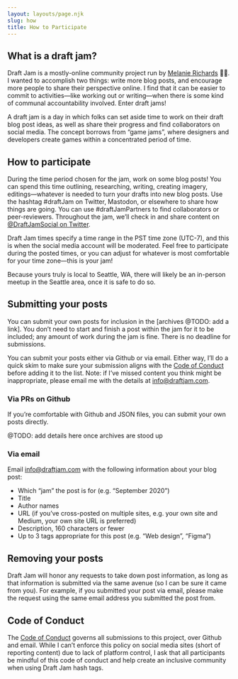 ```yaml
---
layout: layouts/page.njk
slug: how
title: How to Participate
---
```


## What is a draft jam?

Draft Jam is a mostly-online community project run by [Melanie Richards](http://melanie-richards.com) <span aria-hidden="true">👩‍🦰</span>. I wanted to accomplish two things: write more blog posts, and encourage more people to share their perspective online. I find that it can be easier to commit to activities—like working out or writing—when there is some kind of communal accountability involved. Enter draft jams!

A draft jam is a day in which folks can set aside time to work on their draft blog post ideas, as well as share their progress and find collaborators on social media. The concept borrows from “game jams”, where designers and developers create games within a concentrated period of time.

## How to participate

During the time period chosen for the jam, work on some blog posts! You can spend this time outlining, researching, writing, creating imagery, editings—whatever is needed to turn your drafts into new blog posts. Use the hashtag #draftJam on Twitter, Mastodon, or elsewhere to share how things are going. You can use #draftJamPartners to find collaborators or peer-reviewers. Throughout the jam, we’ll check in and share content on [@DraftJamSocial on Twitter](https://twitter.com/draftjamsocial).

Draft Jam times specify a time range in the PST time zone (UTC-7), and this is when the social media account will be moderated. Feel free to participate during the posted times, or you can adjust for whatever is most comfortable for your time zone—this is your jam!

Because yours truly is local to Seattle, WA, there will likely be an in-person meetup in the Seattle area, once it is safe to do so.

## Submitting your posts

You can submit your own posts for inclusion in the [archives @TODO: add a link]. You don’t need to start and finish a post within the jam for it to be included; any amount of work during the jam is fine. There is no deadline for submissions.

You can submit your posts either via Github or via email. Either way, I’ll do a quick skim to make sure your submission aligns with the [Code of Conduct](https://github.com/melanierichards/draftjam.com/blob/main/CODE_OF_CONDUCT.md) before adding it to the list. Note: if I’ve missed content you think might be inappropriate, please email me with the details at info@draftjam.com.

### Via PRs on Github

If you’re comfortable with Github and JSON files, you can submit your own posts directly.

@TODO: add details here once archives are stood up

### Via email

Email info@draftjam.com with the following information about your blog post:

* Which “jam” the post is for (e.g. “September 2020”)
* Title
* Author names
* URL (if you’ve cross-posted on multiple sites, e.g. your own site and Medium, your own site URL is preferred)
* Description, 160 characters or fewer
* Up to 3 tags appropriate for this post (e.g. “Web design”, “Figma”)

## Removing your posts

Draft Jam will honor any requests to take down post information, as long as that information is submitted via the same avenue (so I can be sure it came from you). For example, if you submitted your post via email, please make the request using the same email address you submitted the post from.

## Code of Conduct
The [Code of Conduct](https://github.com/melanierichards/draftjam.com/blob/main/CODE_OF_CONDUCT.md) governs all submissions to this project, over Github and email. While I can’t enforce this policy on social media sites (short of reporting content) due to lack of platform control, I ask that all participants be mindful of this code of conduct and help create an inclusive community when using Draft Jam hash tags.